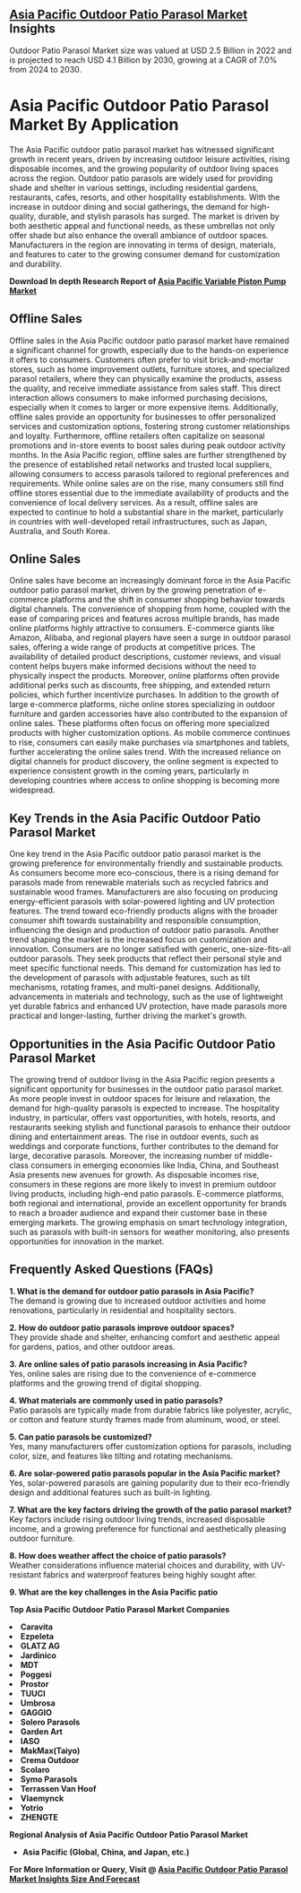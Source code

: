 <h2><a href="https://www.verifiedmarketreports.com/download-sample/?rid=382038&amp;utm_source=Github-Feb&amp;utm_medium=219" target="_blank">Asia Pacific Outdoor Patio Parasol Market</a> Insights</h2><p>Outdoor Patio Parasol Market size was valued at USD 2.5 Billion in 2022 and is projected to reach USD 4.1 Billion by 2030, growing at a CAGR of 7.0% from 2024 to 2030.</p><p><h1>Asia Pacific Outdoor Patio Parasol Market By Application</h1> <p>The Asia Pacific outdoor patio parasol market has witnessed significant growth in recent years, driven by increasing outdoor leisure activities, rising disposable incomes, and the growing popularity of outdoor living spaces across the region. Outdoor patio parasols are widely used for providing shade and shelter in various settings, including residential gardens, restaurants, cafes, resorts, and other hospitality establishments. With the increase in outdoor dining and social gatherings, the demand for high-quality, durable, and stylish parasols has surged. The market is driven by both aesthetic appeal and functional needs, as these umbrellas not only offer shade but also enhance the overall ambiance of outdoor spaces. Manufacturers in the region are innovating in terms of design, materials, and features to cater to the growing consumer demand for customization and durability. <p><strong>Download In depth Research Report of <a href="https://www.verifiedmarketreports.com/download-sample/?rid=236118&amp;utm_source=Pulse-Dec&amp;utm_medium=219" target="_blank">Asia Pacific Variable Piston Pump Market</a></strong></p></p> <h2>Offline Sales</h2> <p>Offline sales in the Asia Pacific outdoor patio parasol market have remained a significant channel for growth, especially due to the hands-on experience it offers to consumers. Customers often prefer to visit brick-and-mortar stores, such as home improvement outlets, furniture stores, and specialized parasol retailers, where they can physically examine the products, assess the quality, and receive immediate assistance from sales staff. This direct interaction allows consumers to make informed purchasing decisions, especially when it comes to larger or more expensive items. Additionally, offline sales provide an opportunity for businesses to offer personalized services and customization options, fostering strong customer relationships and loyalty. Furthermore, offline retailers often capitalize on seasonal promotions and in-store events to boost sales during peak outdoor activity months. In the Asia Pacific region, offline sales are further strengthened by the presence of established retail networks and trusted local suppliers, allowing consumers to access parasols tailored to regional preferences and requirements. While online sales are on the rise, many consumers still find offline stores essential due to the immediate availability of products and the convenience of local delivery services. As a result, offline sales are expected to continue to hold a substantial share in the market, particularly in countries with well-developed retail infrastructures, such as Japan, Australia, and South Korea.</p> <h2>Online Sales</h2> <p>Online sales have become an increasingly dominant force in the Asia Pacific outdoor patio parasol market, driven by the growing penetration of e-commerce platforms and the shift in consumer shopping behavior towards digital channels. The convenience of shopping from home, coupled with the ease of comparing prices and features across multiple brands, has made online platforms highly attractive to consumers. E-commerce giants like Amazon, Alibaba, and regional players have seen a surge in outdoor parasol sales, offering a wide range of products at competitive prices. The availability of detailed product descriptions, customer reviews, and visual content helps buyers make informed decisions without the need to physically inspect the products. Moreover, online platforms often provide additional perks such as discounts, free shipping, and extended return policies, which further incentivize purchases. In addition to the growth of large e-commerce platforms, niche online stores specializing in outdoor furniture and garden accessories have also contributed to the expansion of online sales. These platforms often focus on offering more specialized products with higher customization options. As mobile commerce continues to rise, consumers can easily make purchases via smartphones and tablets, further accelerating the online sales trend. With the increased reliance on digital channels for product discovery, the online segment is expected to experience consistent growth in the coming years, particularly in developing countries where access to online shopping is becoming more widespread.</p> <h2>Key Trends in the Asia Pacific Outdoor Patio Parasol Market</h2> <p>One key trend in the Asia Pacific outdoor patio parasol market is the growing preference for environmentally friendly and sustainable products. As consumers become more eco-conscious, there is a rising demand for parasols made from renewable materials such as recycled fabrics and sustainable wood frames. Manufacturers are also focusing on producing energy-efficient parasols with solar-powered lighting and UV protection features. The trend toward eco-friendly products aligns with the broader consumer shift towards sustainability and responsible consumption, influencing the design and production of outdoor patio parasols. Another trend shaping the market is the increased focus on customization and innovation. Consumers are no longer satisfied with generic, one-size-fits-all outdoor parasols. They seek products that reflect their personal style and meet specific functional needs. This demand for customization has led to the development of parasols with adjustable features, such as tilt mechanisms, rotating frames, and multi-panel designs. Additionally, advancements in materials and technology, such as the use of lightweight yet durable fabrics and enhanced UV protection, have made parasols more practical and longer-lasting, further driving the market's growth.</p> <h2>Opportunities in the Asia Pacific Outdoor Patio Parasol Market</h2> <p>The growing trend of outdoor living in the Asia Pacific region presents a significant opportunity for businesses in the outdoor patio parasol market. As more people invest in outdoor spaces for leisure and relaxation, the demand for high-quality parasols is expected to increase. The hospitality industry, in particular, offers vast opportunities, with hotels, resorts, and restaurants seeking stylish and functional parasols to enhance their outdoor dining and entertainment areas. The rise in outdoor events, such as weddings and corporate functions, further contributes to the demand for large, decorative parasols. Moreover, the increasing number of middle-class consumers in emerging economies like India, China, and Southeast Asia presents new avenues for growth. As disposable incomes rise, consumers in these regions are more likely to invest in premium outdoor living products, including high-end patio parasols. E-commerce platforms, both regional and international, provide an excellent opportunity for brands to reach a broader audience and expand their customer base in these emerging markets. The growing emphasis on smart technology integration, such as parasols with built-in sensors for weather monitoring, also presents opportunities for innovation in the market.</p> <h2>Frequently Asked Questions (FAQs)</h2> <p><strong>1. What is the demand for outdoor patio parasols in Asia Pacific?</strong><br> The demand is growing due to increased outdoor activities and home renovations, particularly in residential and hospitality sectors.</p> <p><strong>2. How do outdoor patio parasols improve outdoor spaces?</strong><br> They provide shade and shelter, enhancing comfort and aesthetic appeal for gardens, patios, and other outdoor areas.</p> <p><strong>3. Are online sales of patio parasols increasing in Asia Pacific?</strong><br> Yes, online sales are rising due to the convenience of e-commerce platforms and the growing trend of digital shopping.</p> <p><strong>4. What materials are commonly used in patio parasols?</strong><br> Patio parasols are typically made from durable fabrics like polyester, acrylic, or cotton and feature sturdy frames made from aluminum, wood, or steel.</p> <p><strong>5. Can patio parasols be customized?</strong><br> Yes, many manufacturers offer customization options for parasols, including color, size, and features like tilting and rotating mechanisms.</p> <p><strong>6. Are solar-powered patio parasols popular in the Asia Pacific market?</strong><br> Yes, solar-powered parasols are gaining popularity due to their eco-friendly design and additional features such as built-in lighting.</p> <p><strong>7. What are the key factors driving the growth of the patio parasol market?</strong><br> Key factors include rising outdoor living trends, increased disposable income, and a growing preference for functional and aesthetically pleasing outdoor furniture.</p> <p><strong>8. How does weather affect the choice of patio parasols?</strong><br> Weather considerations influence material choices and durability, with UV-resistant fabrics and waterproof features being highly sought after.</p> <p><strong>9. What are the key challenges in the Asia Pacific patio</p><p><strong>Top Asia Pacific Outdoor Patio Parasol Market Companies</strong></p><div data-test-id=""><p><li>Caravita</li><li> Ezpeleta</li><li> GLATZ AG</li><li> Jardinico</li><li> MDT</li><li> Poggesi</li><li> Prostor</li><li> TUUCI</li><li> Umbrosa</li><li> GAGGIO</li><li> Solero Parasols</li><li> Garden Art</li><li> IASO</li><li> MakMax(Taiyo)</li><li> Crema Outdoor</li><li> Scolaro</li><li> Symo Parasols</li><li> Terrassen Van Hoof</li><li> Vlaemynck</li><li> Yotrio</li><li> ZHENGTE</li></p><div><strong>Regional Analysis of&nbsp;Asia Pacific Outdoor Patio Parasol Market</strong></div><ul><li dir="ltr"><p dir="ltr">Asia Pacific (Global, China, and Japan, etc.)</p></li></ul><p><strong>For More Information or Query, Visit @&nbsp;</strong><strong><a href="https://www.verifiedmarketreports.com/product/outdoor-patio-parasol-market/?utm_source=Github-Feb&amp;utm_medium=219" target="_blank">Asia Pacific Outdoor Patio Parasol Market Insights Size And Forecast</a></strong></p></div><h2>&nbsp;</h2><div data-test-id="">&nbsp;</div>
